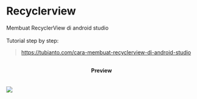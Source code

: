 # Recyclerview
Membuat RecyclerView di android studio
<br/>
<br/>
Tutorial step by step:
> <a href="https://tubianto.com/cara-membuat-recyclerview-di-android-studio/">https://tubianto.com/cara-membuat-recyclerview-di-android-studio</a>
<br/>
<center><b>Preview</b></center>
<br/>
<br/>
<img src="https://tubianto.com/wp-content/uploads/2021/07/Cara-membuat-RecyclerView-di-android-studio-731x414.png">

